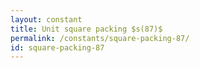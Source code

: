 ```yaml
---
layout: constant
title: Unit square packing $s(87)$
permalink: /constants/square-packing-87/
id: square-packing-87
---
```

